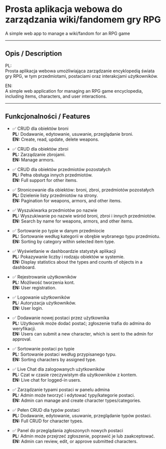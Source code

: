 # Prosta aplikacja webowa do zarządzania wiki/fandomem gry RPG
A simple web app to manage a wiki/fandom for an RPG game

---

## Opis / Description

PL:  
Prosta aplikacja webowa umożliwiająca zarządzanie encyklopedią świata gry RPG, w tym przedmiotami, postaciami oraz interakcjami użytkowników.

EN:  
A simple web application for managing an RPG game encyclopedia, including items, characters, and user interactions.

---

## Funkcjonalności / Features

- ✅ CRUD dla obiektów broni  
  **PL:** Dodawanie, edytowanie, usuwanie, przeglądanie broni.  
  **EN:** Create, read, update, delete weapons.

- ✅ CRUD dla obiektów zbroi  
  **PL:** Zarządzanie zbrojami.  
  **EN:** Manage armors.

- ✅ CRUD dla obiektów przedmiotów pozostałych  
  **PL:** Pełna obsługa innych przedmiotów.  
  **EN:** Full support for other items.

- ✅ Stronicowanie dla obiektów: broni, zbroi, przedmiotów pozostałych  
  **PL:** Dzielenie listy przedmiotów na strony.  
  **EN:** Pagination for weapons, armors, and other items.

- ✅ Wyszukiwarka przedmiotów po nazwie  
  **PL:** Wyszukiwanie po nazwie wśród broni, zbroi i innych przedmiotów.  
  **EN:** Search by name for weapons, armors, and other items.

- ✅ Sortowanie po typie w danym przedmiocie  
  **PL:** Sortowanie według kategorii w obrębie wybranego typu przedmiotu.  
  **EN:** Sorting by category within selected item type.

- ✅ Wyświetlanie w dashboardzie statystyk aplikacji  
  **PL:** Pokazywanie liczby i rodzaju obiektów w systemie.  
  **EN:** Display statistics about the types and counts of objects in a dashboard.

- ✅ Rejestrowanie użytkowników  
  **PL:** Możliwość tworzenia kont.  
  **EN:** User registration.

- ✅ Logowanie użytkowników  
  **PL:** Autoryzacja użytkowników.  
  **EN:** User login.

- ✅ Dodawanie nowej postaci przez użytkownika  
  **PL:** Użytkownik może dodać postać; zgłoszenie trafia do admina do weryfikacji.  
  **EN:** Users can submit a new character, which is sent to the admin for approval.

- ✅ Sortowanie postaci po typie  
  **PL:** Sortowanie postaci według przypisanego typu.  
  **EN:** Sorting characters by assigned type.

- ✅ Live Chat dla zalogowanych użytkowników  
  **PL:** Czat w czasie rzeczywistym dla użytkowników z kontem.  
  **EN:** Live chat for logged-in users.

- ✅ Zarządzanie typami postaci w panelu admina  
  **PL:** Admin może tworzyć i edytować typy/kategorie postaci.  
  **EN:** Admin can manage and create character types/categories.

- ✅ Pełen CRUD dla typów postaci  
  **PL:** Dodawanie, edytowanie, usuwanie, przeglądanie typów postaci.  
  **EN:** Full CRUD for character types.

- ✅ Panel do przeglądania zgłoszonych nowych postaci  
  **PL:** Admin może przejrzeć zgłoszenie, poprawić je lub zaakceptować.  
  **EN:** Admin can review, edit, or approve submitted characters.
